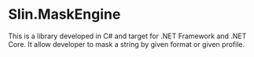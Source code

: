# Slin.MaskEngine
This is a library developed in C# and target for .NET Framework and .NET Core. It allow developer to mask a string by given format or given profile.
